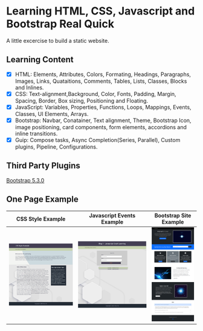 # Learning HTML, CSS, Javascript and Bootstrap Real Quick

A little excercise to build a static website.

## Learning Content

- [x] HTML: Elements, Attributes, Colors, Formating, Headings, Paragraphs, Images, Links, Quataitions, Comments, Tables, Lists, Classes, Blocks and Inlines.
- [x] CSS: Text-alignment,Background, Color, Fonts, Padding, Margin, Spacing, Border, Box sizing, Positioning and Floating.
- [x] JavaScript: Variables, Properties, Functions, Loops, Mappings, Events, Classes, UI Elements, Arrays.
- [x] Bootstrap: Navbar, Conatainer, Text alignment, Theme, Bootstrap Icon, image positioning, card components, form elements, accordions and inline transitions.
- [x] Guip: Compose tasks, Async Completion(Series, Parallel), Custom plugins, Pipeline, Configurations.

## Third Party Plugins

[Bootstrap 5.3.0](https://getbootstrap.com/)

## One Page Example

| **CSS Style Example**  | **Javascript Events Example**  | **Bootstrap Site Example** |
|:---:|:---:|:---:|
| ![css-example](https://github.com/e-choness/html-css-js-exercise/blob/main/screenshot/screenshot1.png?raw=true) | ![javascript-example](https://github.com/e-choness/html-css-js-exercise/blob/main/screenshot/screenshot2.png?raw=true) | ![bootstrap-example](https://github.com/e-choness/html-css-js-exercise/blob/main/screenshot/screenshot3.png?raw=true) |